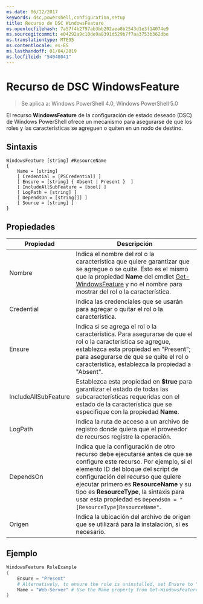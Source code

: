 ```yaml
---
ms.date: 06/12/2017
keywords: dsc,powershell,configuration,setup
title: Recurso de DSC WindowsFeature
ms.openlocfilehash: 7a57f4b2797ab3bb202aea8b2543d1e3f14074e9
ms.sourcegitcommit: e04292a9c10de9a8391d529b7f7aa3753b362dbe
ms.translationtype: MTE95
ms.contentlocale: es-ES
ms.lasthandoff: 01/04/2019
ms.locfileid: "54048041"
---
```

# <a name="dsc-windowsfeature-resource"></a>Recurso de DSC WindowsFeature

> Se aplica a: Windows PowerShell 4.0, Windows PowerShell 5.0

El recurso **WindowsFeature** de la configuración de estado deseado (DSC) de Windows PowerShell ofrece un mecanismo para asegurarse de que los roles y las características se agreguen o quiten en un nodo de destino.

## <a name="syntax"></a>Sintaxis

```
WindowsFeature [string] #ResourceName
{
    Name = [string]
    [ Credential = [PSCredential] ]
    [ Ensure = [string] { Absent | Present }  ]
    [ IncludeAllSubFeature = [bool] ]
    [ LogPath = [string] ]
    [ DependsOn = [string[]] ]
    [ Source = [string] ]
}
```

## <a name="properties"></a>Propiedades

|  Propiedad  |  Descripción   |
|---|---|
| Nombre| Indica el nombre del rol o la característica que quiere garantizar que se agregue o se quite. Esto es el mismo que la propiedad __Name__ del cmdlet [Get-WindowsFeature](/powershell/module/servermanager/Get-WindowsFeature) y no el nombre para mostrar del rol o la característica.|
| Credential| Indica las credenciales que se usarán para agregar o quitar el rol o la característica.|
| Ensure| Indica si se agrega el rol o la característica. Para asegurarse de que el rol o la característica se agregue, establezca esta propiedad en "Present"; para asegurarse de que se quite el rol o característica, establezca la propiedad a "Absent".|
| IncludeAllSubFeature| Establezca esta propiedad en __$true__ para garantizar el estado de todas las subcaracterísticas requeridas con el estado de la característica que se especifique con la propiedad __Name__.|
| LogPath| Indica la ruta de acceso a un archivo de registro donde quiera que el proveedor de recursos registre la operación.|
| DependsOn| Indica que la configuración de otro recurso debe ejecutarse antes de que se configure este recurso. Por ejemplo, si el elemento ID del bloque del script de configuración del recurso que quiere ejecutar primero es __ResourceName__ y su tipo es __ResourceType__, la sintaxis para usar esta propiedad es `DependsOn = "[ResourceType]ResourceName"`.|
| Origen| Indica la ubicación del archivo de origen que se utilizará para la instalación, si es necesario.|

## <a name="example"></a>Ejemplo
```powershell
WindowsFeature RoleExample
{
    Ensure = "Present"
    # Alternatively, to ensure the role is uninstalled, set Ensure to "Absent"
    Name = "Web-Server" # Use the Name property from Get-WindowsFeature
}
```